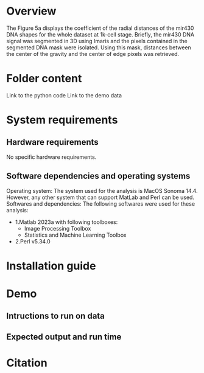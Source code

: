 # Overview

The Figure 5a displays the coefficient of the radial distances of the mir430 DNA shapes for the whole dataset at 1k-cell stage. 
Briefly, the mir430 DNA signal was segmented in 3D using Imaris and the pixels contained in the segmented DNA mask were isolated.
Using this mask, distances between the center of the gravity and the center of edge pixels was retrieved. 

# Folder content

Link to the python code
Link to the demo data

# System requirements
## Hardware requirements

No specific hardware requirements.

## Software dependencies and operating systems

Operating system: The system used for the analysis is MacOS Sonoma 14.4. However, any other system that can support MatLab and Perl can be used.
Softwares and dependencies: The following softwares were used for these analysis:

- 1.Matlab 2023a with following toolboxes:
  - Image Processing Toolbox
  - Statistics and Machine Learning Toolbox
- 2.Perl v5.34.0

#  Installation guide



# Demo
## Intructions to run on data
## Expected output and run time


# Citation

